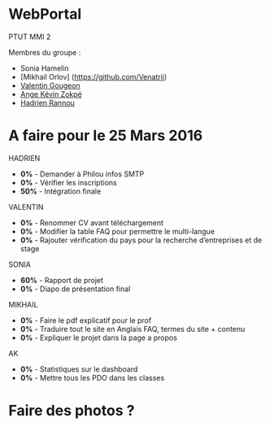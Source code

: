 # WebPortal
PTUT MMI 2

Membres du groupe :
- Sonia Hamelin
- [Mikhail Orlov] (https://github.com/Venatrii)
- [Valentin Gougeon](https://github.com/ValGou)
- [Ange Kévin Zokpé](https://github.com/Ange-Kevin)
- [Hadrien Rannou](https://github.com/HadrienX)

# A faire pour le 25 Mars 2016

HADRIEN
- <b>0%</b> - Demander à Philou infos SMTP
- <b>0%</b> - Vérifier les inscriptions
- <b>50%</b> - Intégration finale

VALENTIN
-  <b>0%</b> - Renommer CV avant téléchargement
- <b>0%</b> - Modifier la table FAQ pour permettre le multi-langue
- <b>0%</b> - Rajouter vérification du pays pour la recherche d’entreprises et de stage

SONIA
- <b>60%</b> - Rapport de projet
- <b>0%</b> - Diapo de présentation final

MIKHAIL
- <b>0%</b> - Faire le pdf explicatif pour le prof
- <b>0%</b> - Traduire tout le site en Anglais FAQ, termes du site + contenu
- <b>0%</b> - Expliquer le projet dans la page a propos

AK
- <b>0%</b> - Statistiques sur le dashboard
- <b>0%</b> - Mettre tous les PDO dans les classes


# Faire des photos ? 



